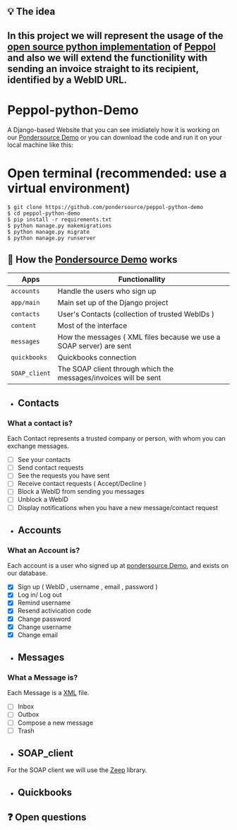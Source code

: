
## :bulb: The idea

## In this project we will represent the usage of the [open source  python implementation](https://github.com/pondersource/peppol-python) of [Peppol](https://peppol.eu/) and also we will extend the functionility with sending an invoice straight to its recipient, identified by a WebID URL.

# Peppol-python-Demo

A Django-based Website that you can see imidiately how it is working on our [Pondersource Demo](https://demo-pondersource-net.herokuapp.com) or you can download the code and run it on your local machine like this:

# Open terminal (recommended: use a virtual environment)

```console
$ git clone https://github.com/pondersource/peppol-python-demo
$ cd peppol-python-demo
$ pip install -r requirements.txt
$ python manage.py makemigrations
$ python manage.py migrate
$ python manage.py runserver
```

## :wrench: How the [Pondersource Demo](https://demo-pondersource-net.herokuapp.com) works

| Apps | Functionallity |
| --- | --- | 
| `accounts` | Handle the users who sign up |
| `app/main` | Main set up of the Django project |
| `contacts` | User's Contacts (collection of trusted WebIDs )|
| `content` | Most of the interface | 
| `messages` | How the messages ( XML files because we use a SOAP server) are sent |
| `quickbooks` | Quickbooks connection |
| `SOAP_client` | The SOAP client through which the messages/invoices will be sent|

* ## Contacts

### What a contact is?

Each Contact represents a trusted company or person, with whom you can exchange messages.

- [ ] See your contacts 
- [ ] Send contact requests
- [ ] See the requests you have sent
- [ ] Receive contact requests ( Accept/Decline ) 
- [ ] Block a WebID from sending you messages
- [ ] Unblock a WebID 
- [ ] Display notifications when you have a new message/contact request

* ## Accounts

### What an Account is?

Each account is a user who signed up at [pondersource Demo](https://demo-pondersource-net.herokuapp.com), and exists on our database.

- [x] Sign up ( WebID , username , email , password )
- [x] Log in/ Log out
- [x] Remind username
- [x] Resend activication code
- [x] Change password
- [x] Change username
- [x] Change email

* ## Messages

### What a Message is?

Each Message is a [XML](https://www.w3schools.com/xml/xml_whatis.asp) file.

- [ ] Inbox
- [ ] Outbox
- [ ] Compose a new message
- [ ] Trash

* ## SOAP_client 

For the SOAP client we will use the [Zeep](https://docs.python-zeep.org/en/master) library.

* ## Quickbooks

## :question: Open questions



